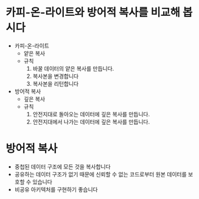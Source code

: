 # 카피-온-라이트와 방어적 복사를 비교해 봅시다
- 카피-온-라이트
  - 얕은 복사
  - 규칙
    1. 바꿀 데이터의 얕은 복사를 만듭니다.
    2. 복사본을 변경합니다
    3. 복사본을 리턴합니다
- 방어적 복사
  - 깊은 복사
  - 규칙
    1. 안전지대로 돌아오는 데이터에 깊은 복사를 만듭니다.
    2. 안전지대에서 나가는 데이터에 깊은 복사를 만듭니다.
  
# 방어적 복사
- 중첩된 데이터 구조에 모든 것을 복사합니다
- 공유하는 데이터 구조가 없기 때문에 신뢰할 수 없는 코드로부터 원본 데이터를 보호할 수 있습니다
- 비공유 아키텍처를 구현하기 좋습니다
